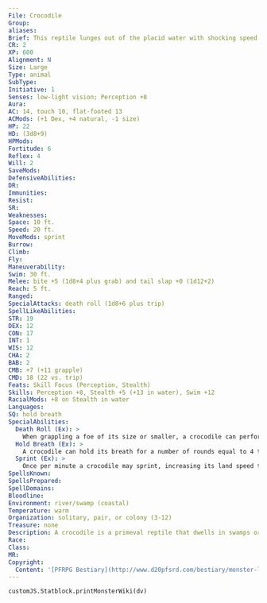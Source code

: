 ```yaml
---
File: Crocodile
Group: 
aliases: 
Brief: This reptile lunges out of the placid water with shocking speed. Its jaw gapes open in a roar, its powerful tail lashing behind.
CR: 2
XP: 600
Alignment: N
Size: Large
Type: animal
SubType: 
Initiative: 1
Senses: low-light vision; Perception +8
Aura: 
AC: 14, touch 10, flat-footed 13
ACMods: (+1 Dex, +4 natural, -1 size)
HP: 22
HD: (3d8+9)
HPMods: 
Fortitude: 6
Reflex: 4
Will: 2
SaveMods: 
DefensiveAbilities: 
DR: 
Immunities: 
Resist: 
SR: 
Weaknesses: 
Space: 10 ft.
Speed: 20 ft.
MoveMods: sprint
Burrow: 
Climb: 
Fly: 
Maneuverability: 
Swim: 30 ft.
Melee: bite +5 (1d8+4 plus grab) and tail slap +0 (1d12+2)
Reach: 5 ft.
Ranged: 
SpecialAttacks: death roll (1d8+6 plus trip)
SpellLikeAbilities: 
STR: 19
DEX: 12
CON: 17
INT: 1
WIS: 12
CHA: 2
BAB: 2
CMB: +7 (+11 grapple)
CMD: 18 (22 vs. trip)
Feats: Skill Focus (Perception, Stealth)
Skills: Perception +8, Stealth +5 (+13 in water), Swim +12
RacialMods: +8 on Stealth in water
Languages: 
SQ: hold breath
SpecialAbilities:
  Death Roll (Ex): >
    When grappling a foe of its size or smaller, a crocodile can perform a death roll upon making a successful grapple check. As it clings to its foe, it tucks in its legs and rolls rapidly, twisting and wrenching its victim. The crocodile inflicts its bite damage and knocks the creature prone. If successful, the crocodile maintains its grapple.
  Hold Breath (Ex): >
    A crocodile can hold its breath for a number of rounds equal to 4 times its Constitution score before it risks drowning.
  Sprint (Ex): >
    Once per minute a crocodile may sprint, increasing its land speed to 40 feet for 1 round.
SpellsKnown: 
SpellsPrepared: 
SpellDomains: 
Bloodline: 
Environment: river/swamp (coastal)
Temperature: warm
Organization: solitary, pair, or colony (3-12)
Treasure: none
Description: A crocodile is a primeval reptile that dwells in swamps or along the banks of rivers, a habitat that often puts it in violent contact with unsuspecting prey that come to the water's edge to drink.  The typical crocodile is 14 feet long and weighs 1,400 pounds, but larger species exist. You can use these statistics for similar creatures, such as alligators.
Race: 
Class: 
MR: 
Copyright:
  Content: '[PFRPG Bestiary](http://www.d20pfsrd.com/bestiary/monster-listings/animals/reptiles/crocodile)'
---
```

```dataviewjs
customJS.Statblock.printMonsterWiki(dv)
```
